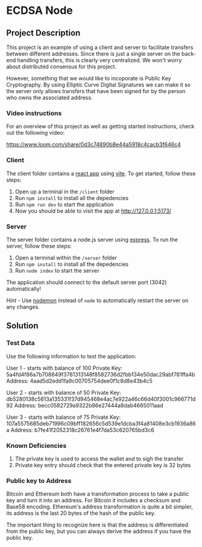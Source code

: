 # ECDSA Node

## Project Description

This project is an example of using a client and server to facilitate transfers between different addresses. Since there is just a single server on the back-end handling transfers, this is clearly very centralized. We won't worry about distributed consensus for this project.

However, something that we would like to incoporate is Public Key Cryptography. By using Elliptic Curve Digital Signatures we can make it so the server only allows transfers that have been signed for by the person who owns the associated address.

### Video instructions
For an overview of this project as well as getting started instructions, check out the following video:

https://www.loom.com/share/0d3c74890b8e44a5918c4cacb3f646c4
 
### Client

The client folder contains a [react app](https://reactjs.org/) using [vite](https://vitejs.dev/). To get started, follow these steps:

1. Open up a terminal in the `/client` folder
2. Run `npm install` to install all the depedencies
3. Run `npm run dev` to start the application 
4. Now you should be able to visit the app at http://127.0.0.1:5173/

### Server

The server folder contains a node.js server using [express](https://expressjs.com/). To run the server, follow these steps:

1. Open a terminal within the `/server` folder 
2. Run `npm install` to install all the depedencies 
3. Run `node index` to start the server 

The application should connect to the default server port (3042) automatically! 

_Hint_ - Use [nodemon](https://www.npmjs.com/package/nodemon) instead of `node` to automatically restart the server on any changes.

## Solution

### Test Data

Use the following information to test the application:

User 1 - starts with balance of 100
Private Key: 5a4fd4f86a7b708849f3781313148f8582736d2fbb134e50dac29abf781ffa4b
Address:     4aad5d2edd1fa9c00705754dee0f1c8d8e43b4c5

User 2 - starts with balance of 50
Private Key: db5280138c5813a135331f37d945468e4ac7e922a46c66d40f3001c966771d92
Address:     becc0582729a9322b86e27444a8dab4665011aad

User 3 - starts with balance of 75
Private Key: 107a5575685deb71996c09bff182656c5d539e1dcba3f4a81408e3cb1936a86a
Address:     b7fe41f2052318c26761e4f7da53c620765bd3c6

### Known Deficiencies

1. The private key is used to access the wallet and to sigh the transfer
2. Private key entry should check that the entered private key is 32 bytes

### Public key to Address

Bitcoin and Ethereum both have a transformation process to take a public key and turn it into an address. For Bitcoin it includes a checksum and Base58 encoding. Ethereum's address transformation is quite a bit simpler, its address is the last 20 bytes of the hash of the public key.

The important thing to recognize here is that the address is differentiated from the public key, but you can always derive the address if you have the public key.
